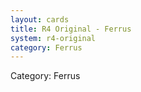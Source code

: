 ```yaml
---
layout: cards
title: R4 Original - Ferrus
system: r4-original
category: Ferrus
---
```

<div class="alert alert-secondary mb-4"><span class="i18n innerHTML-category">Category: </span><span class="i18n innerHTML-cat-Ferrus">Ferrus</span></div>
